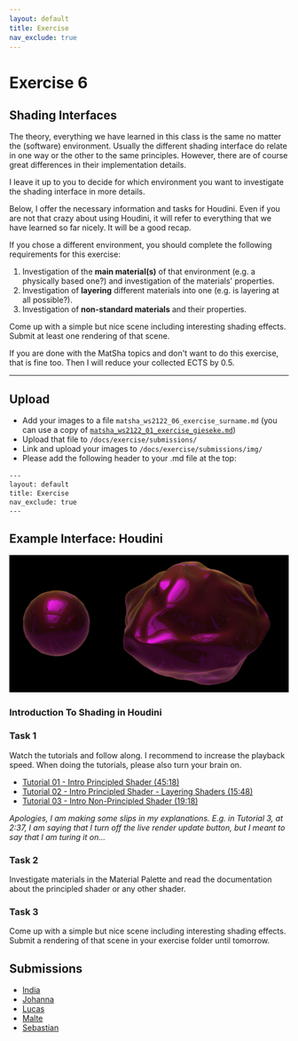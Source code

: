 ```yaml
---
layout: default
title: Exercise
nav_exclude: true
---
```



# Exercise 6

## Shading Interfaces

The theory, everything we have learned in this class is the same no matter the (software) environment. Usually the different shading interface do relate in one way or the other to the same principles. However, there are of course great differences in their implementation details.  

I leave it up to you to decide for which environment you want to investigate the shading interface in more details.  

Below, I offer the necessary information and tasks for Houdini. Even if you are not that crazy about using Houdini, it will refer to everything that we have learned so far nicely. It will be a good recap.
  
If you chose a different environment, you should complete the following requirements for this exercise:

1. Investigation of the **main material(s)** of that environment (e.g. a physically based one?) and investigation of the materials' properties.
2. Investigation of **layering** different materials into one (e.g. is layering at all possible?).
3. Investigation of **non-standard materials** and their properties.

Come up with a simple but nice scene including interesting shading effects. Submit at least one rendering of that scene.

If you are done with the MatSha topics and don't want to do this exercise, that is fine too. Then I will reduce your collected ECTS by 0.5.

------
## Upload

* Add your images to a file `matsha_ws2122_06_exercise_surname.md` (you can use a copy of [`matsha_ws2122_01_exercise_gieseke.md`](submissions/matsha_ws2122_01_exercise_gieseke.md))
* Upload that file to `/docs/exercise/submissions/`
* Link and upload your images to `/docs/exercise/submissions/img/`
* Please add the following header to your .md file at the top:

```
---
layout: default
title: Exercise
nav_exclude: true
---
```

## Example Interface: Houdini

![houdini_01](../img/houdini_01.png)

### Introduction To Shading in Houdini

### Task 1

Watch the tutorials and follow along. I recommend to increase the playback speed. When doing the tutorials, please also turn your brain on.

* [Tutorial 01 - Intro Principled Shader (45:18)](https://e.pcloud.link/publink/show?code=XZ2z6kZqlc81zzf7E0s3XWxN8pyobkK8gpk)
* [Tutorial 02 - Intro Principled Shader - Layering Shaders (15:48)](https://e.pcloud.link/publink/show?code=XZWz6kZcPcI7iPYtwYwI8F32cTFwQF733xX)
* [Tutorial 03 - Intro Non-Principled Shader (19:18)](https://e.pcloud.link/publink/show?code=XZsz6kZJQ1M2SvwrIFWTdPhEN0Q5JJRvjrV)


*Apologies, I am making some slips in my explanations. E.g. in Tutorial 3, at 2:37, I am saying that I turn off the live render update button, but I meant to say that I am turing it on...*
  

### Task 2

Investigate materials in the Material Palette and read the documentation about the principled shader or any other shader.


### Task 3

Come up with a simple but nice scene including interesting shading effects. Submit a rendering of that scene in your exercise folder until tomorrow.


## Submissions

* [India](submissions/matsha_ws2122_06_exercise_aparicio.md)
* [Johanna](submissions/matsha_ws2122_06_exercise_hartmann.md)
* [Lucas](submissions/matsha_ws2122_06_exercise_gray.md)
* [Malte](submissions/matsha_ws2122_06_exercise_hillebrand.md)
* [Sebastian](submissions/matsha_ws2122_06_exercise_wilhelm.md)
